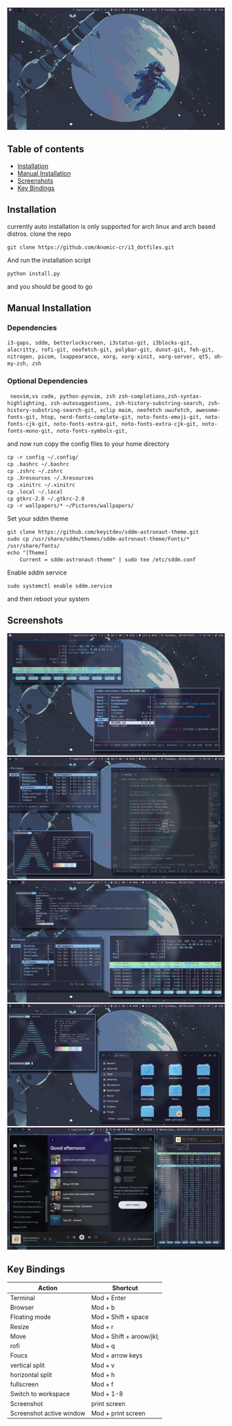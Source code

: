![Image](screenshots/1.png)
## Table of contents
* [Installation](#Installation)
* [Manual Installation](#Manual_Install)
* [Screenshots](#screenshots)
* [Key Bindings](#Key_Bindings)
## Installation
currently auto installation is only supported for arch linux and arch based distros.
clone the repo
```
git clone https://github.com/Anomic-cr/i3_dotfiles.git
```
And run the installation script
```
python install.py
```
and you should be good to go
## Manual Installation
### Dependencies
```
i3-gaps, sddm, betterlockscreen, i3status-git, i3blocks-git, alacritty, rofi-git, neofetch-git, polybar-git, dunst-git, feh-git, nitrogen, picom, lxappearance, xorg, xorg-xinit, xorg-server, qt5, oh-my-zsh, zsh
```
### Optional Dependencies
```
 neovim,vs code, python-pynvim, zsh zsh-completions,zsh-syntax-highlighting, zsh-autosuggestions, zsh-history-substring-search, zsh-history-substring-search-git, xclip maim, neofetch uwufetch, awesome-fonts-git, htop, nerd-fonts-complete-git, noto-fonts-emoji-git, noto-fonts-cjk-git, noto-fonts-extra-git, noto-fonts-extra-cjk-git, noto-fonts-mono-git, noto-fonts-symbols-git,
```
and now run copy the config files to your home directory
```
cp -r config ~/.config/
cp .bashrc ~/.bashrc
cp .zshrc ~/.zshrc
cp .Xresources ~/.Xresources
cp .xinitrc ~/.xinitrc
cp .local ~/.local
cp gtkrc-2.0 ~/.gtkrc-2.0
cp -r wallpapers/* ~/Pictures/wallpapers/
```
Set your sddm theme
```
git clone https://github.com/keyitdev/sddm-astronaut-theme.git
sudo cp /usr/share/sddm/themes/sddm-astronaut-theme/Fonts/* /usr/share/fonts/
echo "[Theme]
    Current = sddm-astronaut-theme" | sudo tee /etc/sddm.conf
```

Enable sddm service
```
sudo systemctl enable sddm.service
```
and then reboot your system
## Screenshots
![Image](screenshots/2.png)
![Image](screenshots/3.png)
![Image](screenshots/4.png)
![Image](screenshots/5.png)
![Image](screenshots/6.png)
## Key Bindings
Action  | Shortcut
------------- | -------------
Terminal  | Mod + Enter
Browser  | Mod + b
Floating mode  | Mod + Shift + space
Resize  | Mod + r
Move  | Mod + Shift + aroow/jkl;
rofi  | Mod + q
Foucs  | Mod + arrow keys
vertical split  | Mod + v
horizontal split  | Mod + h
fullscreen  | Mod + f
Switch to workspace  | Mod + 1-8
Screenshot  | print screen
Screenshot active window  | Mod + print screen

